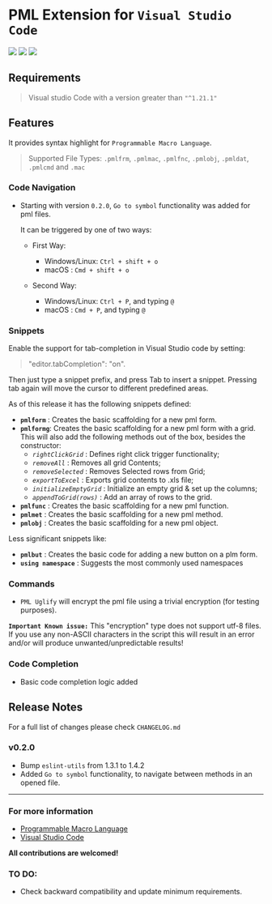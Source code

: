 # PML Extension for `Visual Studio Code`

[<img src="https://vsmarketplacebadge.apphb.com/version/angelincalu.pml.svg?sanitize=true">](https://marketplace.visualstudio.com/items?itemName=angelincalu.pml)
[<img src="https://vsmarketplacebadge.apphb.com/installs/angelincalu.pml.svg?sanitize=true">](https://marketplace.visualstudio.com/items?itemName=angelincalu.pml)
[<img src="https://vsmarketplacebadge.apphb.com/downloads/angelincalu.pml.svg?sanitize=true">](https://marketplace.visualstudio.com/items?itemName=angelincalu.pml)

## Requirements

> Visual studio Code with a version greater than `"^1.21.1"`

## Features

It provides syntax highlight for `Programmable Macro Language`.

> Supported File Types: `.pmlfrm`, `.pmlmac`, `.pmlfnc`, `.pmlobj`, `.pmldat`, `.pmlcmd` and `.mac`

### Code Navigation

- Starting with version `0.2.0`, `Go to symbol` functionality was added for pml files.

    It can be triggered by one of two ways: 

    - First Way:
        - Windows/Linux: `Ctrl + shift + o`
        - macOS : `Cmd + shift + o`

    - Second Way: 
        - Windows/Linux: `Ctrl + P`, and typing `@`
        - macOS : `Cmd + P`, and typing `@`
    

### Snippets

Enable the support for tab-completion in Visual Studio code by setting:

> "editor.tabCompletion": "on".

Then just type a snippet prefix, and press Tab to insert a snippet. Pressing tab again will move the cursor to different predefined areas.

As of this release it has the following snippets defined:

- **`pmlform`** : Creates the basic scaffolding for a new pml form.
- **`pmlformg`**: Creates the basic scaffolding for a new pml form with a grid. This will also add the following methods out of the box, besides the constructor:
  - _`rightClickGrid`_ : Defines right click trigger functionality;
  - _`removeAll`_ : Removes all grid Contents;
  - _`removeSelected`_ : Removes Selected rows from Grid;
  - _`exportToExcel`_ : Exports grid contents to .xls file;
  - _`initializeEmptyGrid`_ : Initialize an empty grid & set up the columns;
  - _`appendToGrid(rows)`_ : Add an array of rows to the grid.
- **`pmlfunc`** : Creates the basic scaffolding for a new pml function.
- **`pmlmet`** : Creates the basic scaffolding for a new pml method.
- **`pmlobj`** : Creates the basic scaffolding for a new pml object.

Less significant snippets like:

- **`pmlbut`** : Creates the basic code for adding a new button on a plm form.
- **`using namespace`** : Suggests the most commonly used namespaces

### Commands

- `PML Uglify` will encrypt the pml file using a trivial encryption (for testing purposes).

**`Important Known issue:`** This "encryption" type does not support utf-8 files. If you use any non-ASCII characters in the script this will result in an error and/or will produce unwanted/unpredictable results!

### Code Completion

- Basic code completion logic added

## Release Notes

For a full list of changes please check `CHANGELOG.md`

### v0.2.0

- Bump `eslint-utils` from 1.3.1 to 1.4.2
- Added `Go to symbol` functionality, to navigate between methods in an opened file.

---

### For more information

- [Programmable Macro Language](https://en.wikipedia.org/wiki/Programmable_Macro_Language)
- [Visual Studio Code](https://code.visualstudio.com/)

**All contributions are welcomed!**

### TO DO:

- Check backward compatibility and update minimum requirements.
